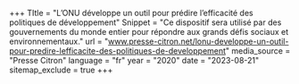 +++
TItle = "L’ONU développe un outil pour prédire l’efficacité des politiques de développement"
Snippet = "Ce dispositif sera utilisé par des gouvernements du monde entier pour répondre aux grands défis sociaux et environnementaux."
url = "www.presse-citron.net/lonu-developpe-un-outil-pour-predire-lefficacite-des-politiques-de-developpement"
media_source = "Presse Citron"
language = "fr"
year = "2020"
date = "2023-08-21"
sitemap_exclude = true
+++